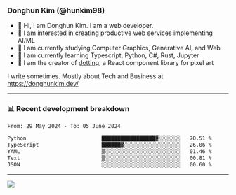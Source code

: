 ### Donghun Kim (@hunkim98)

- 👋 Hi, I am Donghun Kim. I am a web developer. 
- 🤔 I am interested in creating productive web services implementing AI/ML
- 🔭 I am currently studying Computer Graphics, Generative AI, and Web 
- 🌱 I am currently learning Typescript, Python, C#, Rust, Jupyter
- 🎨 I am the creator of [dotting](https://github.com/hunkim98/dotting), a React component library for pixel art

I write sometimes. Mostly about Tech and Business at https://donghunkim.dev/

---
### 📊 Recent development breakdown
<!--START_SECTION:waka-->

```txt
From: 29 May 2024 - To: 05 June 2024

Python                        █████████████████▓░░░░░░░   70.51 %
TypeScript                    ██████▓░░░░░░░░░░░░░░░░░░   26.06 %
YAML                          ▒░░░░░░░░░░░░░░░░░░░░░░░░   01.46 %
Text                          ▒░░░░░░░░░░░░░░░░░░░░░░░░   00.81 %
JSON                          ░░░░░░░░░░░░░░░░░░░░░░░░░   00.60 %
```

<!--END_SECTION:waka-->
---

<!-- <div align='center'> -->
  <img align="center" src="https://github-readme-stats.vercel.app/api?username=hunkim98&theme=dark&show_icons=true"/>
<!-- </div> -->
<!--
**hunkim98/hunkim98** is a ✨ _special_ ✨ repository because its `README.md` (this file) appears on your GitHub profile.

Here are some ideas to get you started:

- 🔭 I’m currently working on ...
- 🌱 I’m currently learning ...
- 👯 I’m looking to collaborate on ...
- 🤔 I’m looking for help with ...
- 💬 Ask me about ...
- 📫 How to reach me: ...
- 😄 Pronouns: ...
- ⚡ Fun fact: ...
-->
